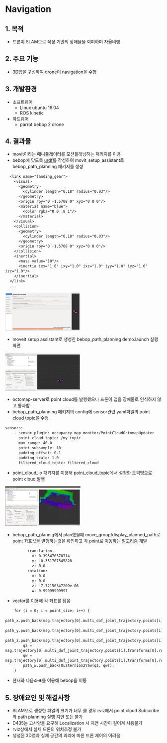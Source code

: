 Navigation
==============
## 1. 목적
* 드론이 SLAM으로 작성 기반의 장애물을 회피하며 자율비행
## 2. 주요 기능
* 3D맵을 구성하여 drone이 navigation을 수행

## 3. 개발환경
* 소프트웨어
  - Linux ubuntu 16.04
  - ROS kinetic
* 하드웨어
  - parrot bebop 2 drone

## 4. 결과물

* movit이라는 매니퓰레이터를 모션플래닝하는 패키지를 이용
* bebop에 맞도록 [urdf](https://github.com/ldj5123/ROSque/blob/Navigation/bebop_path_planning/config/bebop.urdf "urdf")를 작성하여 movit_setup_assistant로 bebop_path_planning 패키지를 생성
```
  <link name="landing_gear">
    <visual>
      <geometry>
        <cylinder length="0.18" radius="0.03"/>
      </geometry>
      <origin rpy="0 -1.5708 0" xyz="0 0 0"/>
      <material name="blue">
        <color rgba="0 0 .8 1"/>
      </material>
    </visual>
    <collision>
      <geometry>
        <cylinder length="0.18" radius="0.03"/>
      </geometry>
      <origin rpy="0 -1.5708 0" xyz="0 0 0"/>
    </collision>
    <inertial>
      <mass value="10"/>
      <inertia ixx="1.0" ixy="1.0" ixz="1.0" iyy="1.0" iyz="1.0" izz="1.0"/>
    </inertial>
  </link>
  ...
```
<img src="/image/drone_model.png" width="48%" height="48%"></img>

* moveit setup assistant로 생성한 bebop_path_planning demo.launch 실행화면

<img src="/image/moveit.png" width="48%" height="48%"></img>

* octomap-server로 point cloud를 발행했으나 드론이 맵을 장애물로 인식하지 않고 통과함
* bebop_path_planning 패키지의 config에 sensor관련 yaml파일의 point cloud topic을 수정
```
sensors:
    - sensor_plugin: occupancy_map_monitor/PointCloudOctomapUpdater
      point_cloud_topic: /my_topic
      max_range: 40.0
      point_subsample: 10
      padding_offset: 0.1
      padding_scale: 1.0
      filtered_cloud_topic: filtered_cloud
```
* point_cloud_io 패키지를 이용해 point_cloud_topic에서 설정한 토픽명으로 point cloud 발행

<img src="/image/moveit_map.png" width="48%" height="48%"></img>
  
* bebop_path_plannig에서 plan했을때 move_group/display_planned_path로 point 좌표값을 발행하는것을 확인하고 각 point로 이동하는 [알고리즘](https://github.com/ldj5123/ROSque/blob/Navigation/rosque_navi/src/path.h "path.h") 개발
```
          translation: 
            x: 0.393470570714
            y: -0.351707545828
            z: 0.0
          rotation: 
            x: 0.0
            y: 0.0
            z: -7.72150347209e-06
            w: 0.99999999997
```
* vector를 이용해 각 좌표를 담음
```
    for (i = 0; i < point_size; i++) {
        path_x.push_back(msg.trajectory[0].multi_dof_joint_trajectory.points[i].transforms[0].translation.x);
        path_y.push_back(msg.trajectory[0].multi_dof_joint_trajectory.points[i].transforms[0].translation.y);
        path_z.push_back(msg.trajectory[0].multi_dof_joint_trajectory.points[i].transforms[0].translation.z);
        qz = msg.trajectory[0].multi_dof_joint_trajectory.points[i].transforms[0].rotation.z;
        qw = msg.trajectory[0].multi_dof_joint_trajectory.points[i].transforms[0].rotation.w;
        path_w.push_back(Quaternion2Yaw(qz, qw));
    }
```
* 현재와 다음좌표를 이용해 bebop을 이동
## 5. 장애요인 및 해결사항
* SLAM으로 생성한 파일의 크기가 너무 클 경우 rviz에서 point cloud Subscribe와 path planning 실행 지연 또는 불가 
* D435는 고사양을 요구해 Localization 시 지연 시간이 길어져 사용불가
* rviz상에서 실제 드론의 위치추정 불가
* 생성된 3D맵과 실제 공간의 괴리에 따른 드론 제어의 어려움